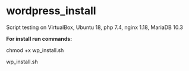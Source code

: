 # wordpress_install
Script testing on VirtualBox, Ubuntu 18, php 7.4, nginx 1.18, MariaDB 10.3

**For install run commands:**

chmod +x wp_install.sh

wp_install.sh
